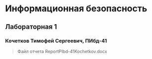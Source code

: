 # Информационная безопасность
## Лабораторная 1
### Кочетков Тимофей Сергеевич, ПИбд-41

> Файл отчета ReportPIbd-41Kochetkov.docx
